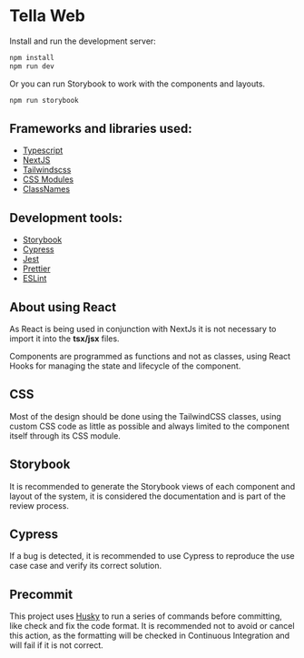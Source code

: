 # Tella Web

Install and run the development server:

```bash
npm install
npm run dev
```
Or you can run Storybook to work with the components and layouts.

```bash
npm run storybook
```

## Frameworks and libraries used:
- [Typescript](https://www.typescriptlang.org/)
- [NextJS](https://nextjs.org/)
- [Tailwindscss](tailwindcss.com/)
- [CSS Modules](https://github.com/css-modules/css-modules)
- [ClassNames](https://github.com/JedWatson/classnames)

## Development tools:
- [Storybook](https://storybook.js.org/)
- [Cypress](https://www.cypress.io/)
- [Jest](https://jestjs.io/)
- [Prettier](https://prettier.io/)
- [ESLint](https://eslint.org/)

## About using React
As React is being used in conjunction with NextJs it is not necessary to import it into the **tsx/jsx** files.

Components are programmed as functions and not as classes, using React Hooks for managing the state and lifecycle 
of the component.

## CSS
Most of the design should be done using the TailwindCSS classes, using custom CSS code as little as possible and
always limited to the component itself through its CSS module.

## Storybook
It is recommended to generate the Storybook views of each component and layout of the system, it is considered 
the documentation and is part of the review process.

## Cypress
If a bug is detected, it is recommended to use Cypress to reproduce the use case case and verify its correct solution.

## Precommit
This project uses [Husky](https://github.com/typicode/husky) to run a series of commands before committing,
like check and fix the code format.
It is recommended not to avoid or cancel this action, as the formatting will be checked in Continuous Integration and
will fail if it is not correct.

